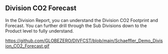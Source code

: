 ## Division CO2 Forecast

In the Division Report, you can understand the Division CO2 Footprint and Forecast. You can further drill through the Sub Divisions down to the Product level to fully understand.

https://github.com/GLOBEZERO/DIVFCST/blob/main/Schaeffler_Demo_Division_CO2_Forecast.gif

